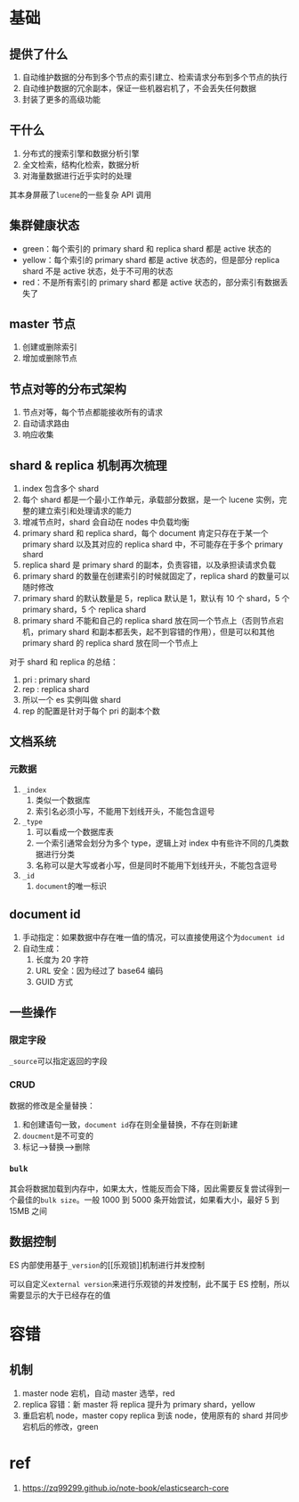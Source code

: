 # 基础

## 提供了什么

1. 自动维护数据的分布到多个节点的索引建立、检索请求分布到多个节点的执行
2. 自动维护数据的冗余副本，保证一些机器宕机了，不会丢失任何数据
3. 封装了更多的高级功能

## 干什么

1. 分布式的搜索引擎和数据分析引擎
2. 全文检索，结构化检索，数据分析
3. 对海量数据进行近乎实时的处理

其本身屏蔽了`lucene`的一些复杂 API 调用

## 集群健康状态

- green：每个索引的 primary shard 和 replica shard 都是 active 状态的
- yellow：每个索引的 primary shard 都是 active 状态的，但是部分 replica shard 不是 active 状态，处于不可用的状态
- red：不是所有索引的 primary shard 都是 active 状态的，部分索引有数据丢失了

## master 节点

1. 创建或删除索引
2. 增加或删除节点

## 节点对等的分布式架构

1. 节点对等，每个节点都能接收所有的请求
2. 自动请求路由
3. 响应收集

## shard & replica 机制再次梳理

1. index 包含多个 shard
2. 每个 shard 都是一个最小工作单元，承载部分数据，是一个 lucene 实例，完整的建立索引和处理请求的能力
3. 增减节点时，shard 会自动在 nodes 中负载均衡
4. primary shard 和 replica shard，每个 document 肯定只存在于某一个 primary shard 以及其对应的 replica shard 中，不可能存在于多个 primary shard
5. replica shard 是 primary shard 的副本，负责容错，以及承担读请求负载
6. primary shard 的数量在创建索引的时候就固定了，replica shard 的数量可以随时修改
7. primary shard 的默认数量是 5，replica 默认是 1，默认有 10 个 shard，5 个 primary shard，5 个 replica shard
8. primary shard 不能和自己的 replica shard 放在同一个节点上（否则节点宕机，primary shard 和副本都丢失，起不到容错的作用），但是可以和其他 primary shard 的 replica shard 放在同一个节点上

对于 shard 和 replica 的总结：

1. pri : primary shard
2. rep : replica shard
3. 所以一个 es 实例叫做 shard
4. rep 的配置是针对于每个 pri 的副本个数

## 文档系统

### 元数据

1. `_index`
	1. 类似一个数据库
	2. 索引名必须小写，不能用下划线开头，不能包含逗号
2. `_type`
	1. 可以看成一个数据库表
	2. 一个索引通常会划分为多个 type，逻辑上对 index 中有些许不同的几类数据进行分类
	3. 名称可以是大写或者小写，但是同时不能用下划线开头，不能包含逗号
3. `_id`
	1. `document`的唯一标识

## document id

1. 手动指定：如果数据中存在唯一值的情况，可以直接使用这个为`document id`
2. 自动生成：
	1. 长度为 20 字符
	2. URL 安全：因为经过了 base64 编码
	3. GUID 方式

## 一些操作

### 限定字段

`_source`可以指定返回的字段

### CRUD

数据的修改是全量替换：

1. 和创建语句一致，`document id`存在则全量替换，不存在则新建
2. `doucment`是不可变的
3. 标记-->替换-->删除

### `bulk`

其会将数据加载到内存中，如果太大，性能反而会下降，因此需要反复尝试得到一个最佳的`bulk size`。一般 1000 到 5000 条开始尝试，如果看大小，最好 5 到 15MB 之间

## 数据控制

ES 内部使用基于`_version`的[[乐观锁]]机制进行并发控制

可以自定义`external version`来进行乐观锁的并发控制，此不属于 ES 控制，所以需要显示的大于已经存在的值

# 容错

## 机制

1. master node 宕机，自动 master 选举，red
2. replica 容错：新 master 将 replica 提升为 primary shard，yellow
3. 重启宕机 node，master copy replica 到该 node，使用原有的 shard 并同步宕机后的修改，green

# ref

1. https://zq99299.github.io/note-book/elasticsearch-core